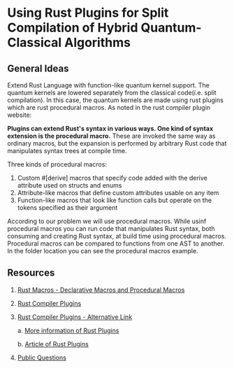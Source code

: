 # Using Rust Plugins for Split Compilation of Hybrid Quantum-Classical Algorithms

## General Ideas

Extend Rust Language with function-like quantum kernel support. The quantum kernels are lowered separately from the classical code(i.e. split compilation). In this case, the quantum kernels are made using rust plugins which are rust procedural macros. As noted in the rust compiler plugin website:

**Plugins can extend Rust's syntax in various ways. One kind of syntax extension is the procedural macro.** These are invoked the same way as ordinary macros, but the expansion is performed by arbitrary Rust code that manipulates syntax trees at compile time.

Three kinds of procedural macros:

1. Custom #[derive] macros that specify code added with the derive attribute used on structs and enums
2. Attribute-like macros that define custom attributes usable on any item
3. Function-like macros that look like function calls but operate on the tokens specified as their argument

According to our problem we will use procedural macros. While usinf procedural macros you can run code that manipulates Rust syntax, both consuming and creating Rust syntax, at build time using procedural macros. Procedural macros can be compared to functions from one AST to another. In the folder location you can see the procedural macros example.

## Resources

1. [Rust Macros - Declarative Macros and Procedural Macros](https://doc.rust-lang.org/book/ch19-06-macros.html)
2. [Rust Compiler Plugins](https://www.cs.brandeis.edu/~cs146a/rust/doc-02-21-2015/book/plugins.html)
3. [Rust Compiler Plugins - Alternative Link](https://itfanr.gitbooks.io/rust-doc-en/content/compiler-plugins.html)

    a. [More information of Rust Plugins](https://doc.rust-lang.org/unstable-book/language-features/plugin.html)

    b. [Article of Rust Plugins](https://nullderef.com/blog/plugin-start/) 

4. [Public Questions](https://umod.org/community/rust/31489-guide-to-create-a-plugin)
